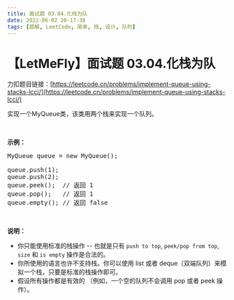 ```yaml
---
title: 面试题 03.04.化栈为队
date: 2022-06-02 20-17-38
tags: [题解, LeetCode, 简单, 栈, 设计, 队列]
---
```


# 【LetMeFly】面试题 03.04.化栈为队

力扣题目链接：[https://leetcode.cn/problems/implement-queue-using-stacks-lcci/](https://leetcode.cn/problems/implement-queue-using-stacks-lcci/)

<p>实现一个MyQueue类，该类用两个栈来实现一个队列。</p><br><p><strong>示例：</strong><pre>MyQueue queue = new MyQueue();<br><br>queue.push(1);<br>queue.push(2);<br>queue.peek();  // 返回 1<br>queue.pop();   // 返回 1<br>queue.empty(); // 返回 false</pre></p><br><p><strong>说明：</strong><br><ul><li>你只能使用标准的栈操作 -- 也就是只有 <code>push to top</code>, <code>peek/pop from top</code>, <code>size</code> 和 <code>is empty</code> 操作是合法的。</li><li>你所使用的语言也许不支持栈。你可以使用 list 或者 deque（双端队列）来模拟一个栈，只要是标准的栈操作即可。</li><li>假设所有操作都是有效的 （例如，一个空的队列不会调用 pop 或者 peek 操作）。</li></ul></p>

    